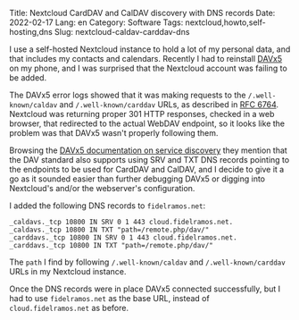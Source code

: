 Title: Nextcloud CardDAV and CalDAV discovery with DNS records
Date: 2022-02-17
Lang: en
Category: Software
Tags: nextcloud,howto,self-hosting,dns
Slug: nextcloud-caldav-carddav-dns

I use a self-hosted Nextcloud instance to hold a lot of my personal data, and that
includes my contacts and calendars. Recently I had to reinstall
[DAVx5](https://www.davx5.com) on my phone, and I was surprised that the Nextcloud account
was failing to be added.

The DAVx5 error logs showed that it was making requests to the `/.well-known/caldav` and
`/.well-known/carddav` URLs, as described in [RFC
6764](https://datatracker.ietf.org/doc/html/rfc6764#section-5). Nextcloud was returning
proper 301 HTTP responses, checked in a web browser, that redirected to the actual WebDAV
endpoint, so it looks like the problem was that DAVx5 wasn't properly following them.

Browsing the [DAVx5 documentation on service
discovery](https://www.davx5.com/manual/accounts_collections.html#how-does-service-discovery-work)
they mention that the DAV standard also supports using SRV and TXT DNS records pointing to
the endpoints to be used for CardDAV and CalDAV, and I decide to give it a go as it
sounded easier than further debugging DAVx5 or digging into Nextcloud's and/or the
webserver's configuration.

I added the following DNS records to `fidelramos.net`:

``` text
_caldavs._tcp 10800 IN SRV 0 1 443 cloud.fidelramos.net.
_caldavs._tcp 10800 IN TXT "path=/remote.php/dav/"
_carddavs._tcp 10800 IN SRV 0 1 443 cloud.fidelramos.net.
_carddavs._tcp 10800 IN TXT "path=/remote.php/dav/"
```

The `path` I find by following `/.well-known/caldav` and `/.well-known/carddav` URLs in my
Nextcloud instance.

Once the DNS records were in place DAVx5 connected successfully, but I had to use
`fidelramos.net` as the base URL, instead of `cloud.fidelramos.net` as before.
